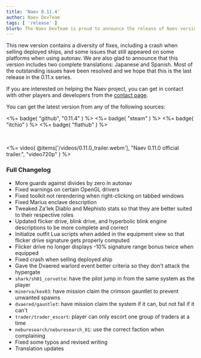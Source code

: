 ```yaml
---
title: 'Naev 0.11.4'
author: Naev DevTeam
tags: [ 'release' ]
blurb: The Naev DevTeam is proud to announce the release of Naev version 0.11.4.
---
```


This new version contains a diversity of fixes, including a crash when selling
deployed ships, and some issues that still appeared on some platforms when
using autonav. We are also glad to announce that this version includes two
complete translations: Japanese and Spanish. Most of the outstanding issues
have been resolved and we hope that this is the last release in the 0.11.x
series.

If you are interested on helping the Naev project, you can get in contact with
other players and developers from the [contact page](<%=@config[:author_uri]+"/contact/"%>).

You can get the latest version from any of the following sources:

<%= badge( "github", "0.11.4" ) %>
<%= badge( "steam" ) %>
<%= badge( "itchio" ) %>
<%= badge( "flathub" ) %>

<br>

<%= video( @items['/videos/0.11.0_trailer.webm'], "Naev 0.11.0 official trailer.", "video720p" ) %>

### Full Changelog

* More guards against divides by zero in autonav
* Fixed warnings on certain OpenGL drivers
* Fixed toolkit not rerendering when right-clicking on tabbed windows
* Fixed Marius enclave description
* Tweaked Za'lek Diablo and Mephisto stats so that they are better suited to their respective roles
* Updated flicker drive, blink drive, and hyperbolic blink engine descriptions to be more complete and correct
* Initialize outfit Lua scripts when added in the equipment view so that flicker drive signature gets properly computed
* Flicker drive no longer displays -10% signature range bonus twice when equipped
* Fixed crash when selling deployed ship
* Gave the Dvaered warlord event better criteria so they don't attack the hypergate
* `shark/sh01_corvette`: have the pilot jump in from the same system as the player
* `minerva/kex03`: have mission claim the crimson gauntlet to prevent unwanted spawns
* `dvaered/gauntlet`: have mission claim the system if it can, but not fail if it can't
* `trader/trader_escort`: player can only escort one group of traders at a time
* `neburesearch/neburesearch_01`: use the correct faction when complaining
* Fixed some typos and revised writing
* Translation updates
